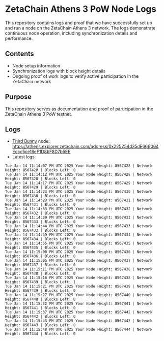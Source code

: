 # ZetaChain Athens 3 PoW Node Logs
This repository contains logs and proof that we have successfully set up and run a node on the ZetaChain Athens 3 network. The logs demonstrate continuous node operation, including synchronization details and performance.

## Contents
- Node setup information
- Synchronization logs with block height details
- Ongoing proof of work logs to verify active participation in the ZetaChain network

## Purpose
This repository serves as documentation and proof of participation in the ZetaChain Athens 3 PoW testnet.

## Logs

- [Third Bunny](https://thirdbunny.xyz/) node: https://athens.explorer.zetachain.com/address/0x225254d35dE666064Eccc5ce16eF1D8bF8D7b5EE
- Latest logs:
```
Tue Jan 14 11:14:07 PM UTC 2025 Your Node Height: 8567428 | Network Height: 8567428 | Blocks Left: 0
Tue Jan 14 11:14:12 PM UTC 2025 Your Node Height: 8567428 | Network Height: 8567428 | Blocks Left: 0
Tue Jan 14 11:14:17 PM UTC 2025 Your Node Height: 8567429 | Network Height: 8567429 | Blocks Left: 0
Tue Jan 14 11:14:23 PM UTC 2025 Your Node Height: 8567430 | Network Height: 8567430 | Blocks Left: 0
Tue Jan 14 11:14:28 PM UTC 2025 Your Node Height: 8567431 | Network Height: 8567431 | Blocks Left: 0
Tue Jan 14 11:14:33 PM UTC 2025 Your Node Height: 8567432 | Network Height: 8567432 | Blocks Left: 0
Tue Jan 14 11:14:39 PM UTC 2025 Your Node Height: 8567433 | Network Height: 8567433 | Blocks Left: 0
Tue Jan 14 11:14:44 PM UTC 2025 Your Node Height: 8567433 | Network Height: 8567433 | Blocks Left: 0
Tue Jan 14 11:14:49 PM UTC 2025 Your Node Height: 8567434 | Network Height: 8567434 | Blocks Left: 0
Tue Jan 14 11:14:55 PM UTC 2025 Your Node Height: 8567435 | Network Height: 8567435 | Blocks Left: 0
Tue Jan 14 11:15:00 PM UTC 2025 Your Node Height: 8567436 | Network Height: 8567436 | Blocks Left: 0
Tue Jan 14 11:15:05 PM UTC 2025 Your Node Height: 8567437 | Network Height: 8567437 | Blocks Left: 0
Tue Jan 14 11:15:11 PM UTC 2025 Your Node Height: 8567438 | Network Height: 8567438 | Blocks Left: 0
Tue Jan 14 11:15:16 PM UTC 2025 Your Node Height: 8567438 | Network Height: 8567439 | Blocks Left: 1
Tue Jan 14 11:15:21 PM UTC 2025 Your Node Height: 8567439 | Network Height: 8567439 | Blocks Left: 0
Tue Jan 14 11:15:27 PM UTC 2025 Your Node Height: 8567440 | Network Height: 8567440 | Blocks Left: 0
Tue Jan 14 11:15:32 PM UTC 2025 Your Node Height: 8567441 | Network Height: 8567441 | Blocks Left: 0
Tue Jan 14 11:15:37 PM UTC 2025 Your Node Height: 8567442 | Network Height: 8567442 | Blocks Left: 0
Tue Jan 14 11:15:43 PM UTC 2025 Your Node Height: 8567443 | Network Height: 8567443 | Blocks Left: 0
Tue Jan 14 11:15:48 PM UTC 2025 Your Node Height: 8567444 | Network Height: 8567444 | Blocks Left: 0
```

